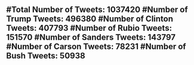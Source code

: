 #Total Number of Tweets: 1037420 
#Number of Trump Tweets: 496380
#Number of Clinton Tweets: 407793
#Number of Rubio Tweets: 151570
#Number of Sanders Tweets: 143797
#Number of Carson Tweets: 78231
#Number of Bush Tweets: 50938
---
